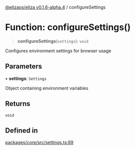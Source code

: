 [@elizaos/eliza v0.1.6-alpha.4](../index.md) / configureSettings

# Function: configureSettings()

> **configureSettings**(`settings`): `void`

Configures environment settings for browser usage

## Parameters

• **settings**: `Settings`

Object containing environment variables

## Returns

`void`

## Defined in

[packages/core/src/settings.ts:69](https://github.com/elizaos/eliza/blob/main/packages/core/src/settings.ts#L69)
